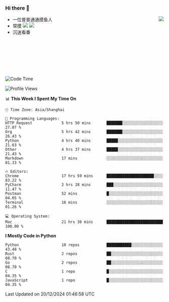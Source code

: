 ### Hi there 👋


<a href="https://github.com/yanlc39">
  <img align="right" src="https://github-readme-stats.vercel.app/api?username=yanlc39&show_icons=true&hide_border=true&icon_color=586069&title_color=a0a9af">
</a>

- 一位普普通通摸鱼人
- 常摸 ![](https://img.shields.io/badge/-Python-3e74a2?style=flat-square&logo=Python&logoColor=fff) ![](https://img.shields.io/badge/-C%2B%2B-brightgreen?style=flat-square)
- 沉迷看番



<br><br><br><br><br><br>


<!--START_SECTION:waka-->
![Code Time](http://img.shields.io/badge/Code%20Time-623%20hrs%2020%20mins-blue)

![Profile Views](http://img.shields.io/badge/Profile%20Views-0-blue)

📊 **This Week I Spent My Time On** 

```text
🕑︎ Time Zone: Asia/Shanghai

💬 Programming Languages: 
HTTP Request             5 hrs 50 mins       ███████░░░░░░░░░░░░░░░░░░   27.07 % 
Org                      5 hrs 42 mins       ███████░░░░░░░░░░░░░░░░░░   26.43 % 
Python                   4 hrs 40 mins       █████░░░░░░░░░░░░░░░░░░░░   21.63 % 
Other                    4 hrs 37 mins       █████░░░░░░░░░░░░░░░░░░░░   21.43 % 
Markdown                 17 mins             ░░░░░░░░░░░░░░░░░░░░░░░░░   01.33 % 

🔥 Editors: 
Chrome                   17 hrs 59 mins      █████████████████████░░░░   83.22 % 
PyCharm                  2 hrs 28 mins       ███░░░░░░░░░░░░░░░░░░░░░░   11.47 % 
Postman                  52 mins             █░░░░░░░░░░░░░░░░░░░░░░░░   04.05 % 
Terminal                 16 mins             ░░░░░░░░░░░░░░░░░░░░░░░░░   01.26 % 

💻 Operating System: 
Mac                      21 hrs 36 mins      █████████████████████████   100.00 % 
```

**I Mostly Code in Python** 

```text
Python                   10 repos            ███████████░░░░░░░░░░░░░░   43.48 % 
Rust                     2 repos             ██░░░░░░░░░░░░░░░░░░░░░░░   08.70 % 
Go                       2 repos             ██░░░░░░░░░░░░░░░░░░░░░░░   08.70 % 
C                        1 repo              █░░░░░░░░░░░░░░░░░░░░░░░░   04.35 % 
JavaScript               1 repo              █░░░░░░░░░░░░░░░░░░░░░░░░   04.35 % 
```




 Last Updated on 20/12/2024 01:46:58 UTC
<!--END_SECTION:waka-->
